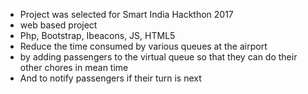 - Project was selected for Smart India Hackthon 2017
- web based project 
- Php, Bootstrap, Ibeacons, JS, HTML5
- Reduce the time consumed by various queues at the airport
- by adding passengers to the virtual queue so that they can do their other chores in mean time 
- And to notify passengers if their turn is next

